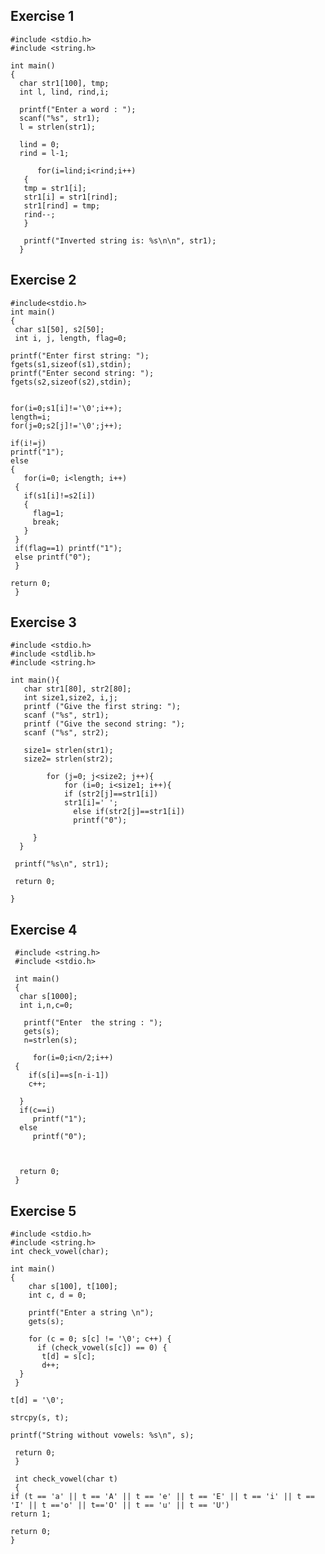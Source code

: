 ## Exercise 1

    #include <stdio.h>
    #include <string.h>
 
    int main()
    {
      char str1[100], tmp;
      int l, lind, rind,i;

      printf("Enter a word : ");
      scanf("%s", str1);
      l = strlen(str1);

      lind = 0;
      rind = l-1;
    
          for(i=lind;i<rind;i++)
       {
       tmp = str1[i];
       str1[i] = str1[rind];
       str1[rind] = tmp;
       rind--;
       }
 
       printf("Inverted string is: %s\n\n", str1);
      }

## Exercise 2
    #include<stdio.h>
    int main()
    {
     char s1[50], s2[50];
     int i, j, length, flag=0;

    printf("Enter first string: ");
    fgets(s1,sizeof(s1),stdin);
    printf("Enter second string: ");
    fgets(s2,sizeof(s2),stdin);

 
    for(i=0;s1[i]!='\0';i++);
    length=i;
    for(j=0;s2[j]!='\0';j++);

    if(i!=j)
    printf("1");
    else
    {
       for(i=0; i<length; i++)
     {
       if(s1[i]!=s2[i])
       {
         flag=1;
         break;
       }
     }
     if(flag==1) printf("1");
     else printf("0");
     }

    return 0;
     }
## Exercise 3

    #include <stdio.h>
    #include <stdlib.h>
    #include <string.h>

    int main(){
       char str1[80], str2[80];
       int size1,size2, i,j;
       printf ("Give the first string: ");
       scanf ("%s", str1);
       printf ("Give the second string: ");
       scanf ("%s", str2);

       size1= strlen(str1);
       size2= strlen(str2);

            for (j=0; j<size2; j++){
                for (i=0; i<size1; i++){
                if (str2[j]==str1[i])
                str1[i]=' ';
                  else if(str2[j]==str1[i])
                  printf("0");

         }
      }

     printf("%s\n", str1);

     return 0;

    }
  
  ## Exercise 4
  
     #include <string.h>
     #include <stdio.h>
 
     int main()
     {
      char s[1000];  
      int i,n,c=0;
 
       printf("Enter  the string : ");
       gets(s);
       n=strlen(s);
 
         for(i=0;i<n/2;i++)  
     {
    	if(s[i]==s[n-i-1])
    	c++;
 
 	  }
 	  if(c==i)
 	     printf("1");
      else
         printf("0");
 
 	 
     
      return 0;
     }

## Exercise 5 

    #include <stdio.h>
    #include <string.h>
    int check_vowel(char);

    int main()
    {
        char s[100], t[100];
        int c, d = 0;

        printf("Enter a string \n");
        gets(s);

        for (c = 0; s[c] != '\0'; c++) {
          if (check_vowel(s[c]) == 0) {   
           t[d] = s[c];
           d++;
      }
     }

    t[d] = '\0';

    strcpy(s, t);  

    printf("String without vowels: %s\n", s);

     return 0;
     }

     int check_vowel(char t)
     {
    if (t == 'a' || t == 'A' || t == 'e' || t == 'E' || t == 'i' || t == 'I' || t =='o' || t=='O' || t == 'u' || t == 'U')
    return 1;

    return 0;
    }
